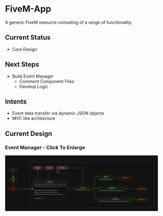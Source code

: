 # FiveM-App

A generic FiveM resource consisting of a range of functionality.

## Current Status

- Core Design

## Next Steps

- Build Event Manager
  - Comment Component Files
  - Develop Logic

## Intents

- Event data transfer via dynamic JSON objects
- MVC like architecture

## Current Design

### Event Manager - Click To Enlarge

![Event Manager UML Design](https://raw.githubusercontent.com/Matthew-Bowman/FiveM-App/master/Designs/Event%20Manager%20Design%20v3.png)
